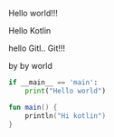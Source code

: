 Hello world!!!

Hello Kotlin

hello Gitl.. Git!!!

by by world

```python
if __main__ == 'main':
    print("Hello world")
```

```kotlin
fun main() {
    println("Hi kotlin")
}
```